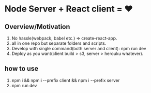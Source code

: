 # Node Server + React client = ❤

## Overview/Motivation

1. No hassle(webpack, babel etc.) => create-react-app.
1. all in one repo but separate folders and scripts.
1. Develop with single command(both server and client): npm run dev
1. Deploy as you want(client build > s3, server > herouku whatever).

## how to use

1. npm i && npm i --prefix client && npm i --prefix server
1. npm run dev

